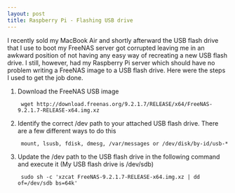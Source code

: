 ```yaml
---
layout: post
title: Raspberry Pi - Flashing USB drive
---
```


I recently sold my MacBook Air and shortly afterward the USB flash drive that I use to boot my FreeNAS server got corrupted leaving me in an awkward position of not having any easy way of recreating a new USB flash drive. I still, however, had my Raspberry Pi server which should have no problem writing a FreeNAS image to a USB flash drive. Here were the steps I used to get the job done.

1. Download the FreeNAS USB image

		wget http://download.freenas.org/9.2.1.7/RELEASE/x64/FreeNAS-9.2.1.7-RELEASE-x64.img.xz
  
2. Identify the correct /dev path to your attached USB flash drive. There are a few different ways to do this

		mount, lsusb, fdisk, dmesg, /var/messages or /dev/disk/by-id/usb-*

3. Update the /dev path to the USB flash drive in the following command and execute it (My USB flash drive is /dev/sdb)

		sudo sh -c 'xzcat FreeNAS-9.2.1.7-RELEASE-x64.img.xz | dd of=/dev/sdb bs=64k'
